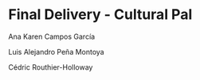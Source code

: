 # Final Delivery - Cultural Pal

Ana Karen Campos García

Luis Alejandro Peña Montoya

Cédric Routhier-Holloway
